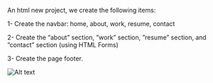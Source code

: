 An html new project, we create the following items:

1- Create the navbar: home, about, work, resume, contact

2- Create the “about” section, ”work” section, ”resume” section, and ”contact” section (using HTML Forms)

3- Create the page footer.

![Alt text](https://github.com/treetq/html_project/commit/5c4aaf950beb9f2ed9d98803ee8964a050969a98#diff-6e263399456e95d02d44a1a80a8324430bd029e3e686a590c9a04ae891fc4cdb?raw=true "Title")
